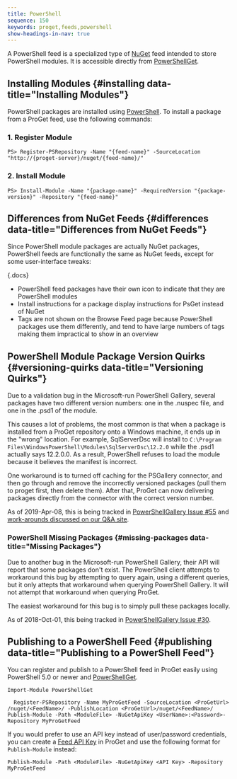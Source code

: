 ```yaml
---
title: PowerShell
sequence: 150
keywords: proget,feeds,powershell
show-headings-in-nav: true
---
```

A PowerShell feed is a specialized type of [NuGet](nuget) feed intended to store PowerShell modules. It is accessible directly from [PowerShellGet](https://docs.microsoft.com/en-us/powershell/module/powershellget).

## Installing Modules {#installing data-title="Installing Modules"}

PowerShell packages are installed using [PowerShell](https://docs.microsoft.com/en-us/powershell/module/PowerShellGet/Install-Module). To install a package from a ProGet feed, use the following commands:

### 1. Register Module
```
PS> Register-PSRepository -Name "{feed-name}" -SourceLocation "http://{proget-server}/nuget/{feed-name}/"
```

### 2. Install Module

```
PS> Install-Module -Name "{package-name}" -RequiredVersion "{package-version}" -Repository "{feed-name}"
```


## Differences from NuGet Feeds {#differences data-title="Differences from NuGet Feeds"}

Since PowerShell module packages are actually NuGet packages, PowerShell feeds are functionally the same as NuGet feeds, except for some user-interface tweaks:

{.docs}
- PowerShell feed packages have their own icon to indicate that they are PowerShell modules
- Install instructions for a package display instructions for PsGet instead of NuGet
- Tags are not shown on the Browse Feed page because PowerShell packages use them differently, and tend to have large numbers of tags making them impractical to show in an overview

## PowerShell Module Package Version Quirks {#versioning-quirks data-title="Versioning Quirks"}

Due to a validation bug in the Microsoft-run PowerShell Gallery, several packages have two different version numbers: one in the .nuspec file, and one in the .psd1 of the module. 

This causes a lot of problems, the most common is that when a package is installed from a ProGet repository onto a Windows machine, it ends up in the "wrong" location. For example, SqlServerDsc will install to `C:\Program Files\WindowsPowerShell\Modules\SqlServerDsc\12.2.0` while the .psd1 actually says 12.2.0.0. As a result, PowerShell refuses to load the module because it believes the manifest is incorrect.

One workaround is to turned off caching for the PSGallery connector, and then go through and remove the incorrectly versioned packages  (pull them to proget first, then delete them). After that, ProGet can now delivering packages directly from the connector with the correct version number.

As of 2019-Apr-08, this is being tracked in [PowerShellGallery Issue #55](https://github.com/PowerShell/PowerShellGallery/issues/55) and [work-arounds discussed on our Q&A site](https://inedo.com/support/questions/9738).

### PowerShell Missing Packages {#missing-packages data-title="Missing Packages"}

Due to another bug in the Microsoft-run PowerShell Gallery, their API will report that some packages don't exist. The PowerShell client attempts to workaround this bug by attempting to query again, using a different queries, but it only attepts that workaround when querying PowerShell Gallery. It will not attempt that workaround when querying ProGet.

The easiest workaround for this bug is to simply pull these packages locally. 

As of 2018-Oct-01, this being tracked in [PowerShellGallery Issue #30](https://github.com/PowerShell/PowerShellGallery/issues/30).

## Publishing to a PowerShell Feed {#publishing data-title="Publishing to a PowerShell Feed"}

You can register and publish to a PowerShell feed in ProGet easily using PowerShell 5.0 or newer and [PowerShellGet](https://docs.microsoft.com/en-us/powershell/module/powershellget).

`Import-Module PowerShellGet`

```
  Register-PSRepository -Name MyProGetFeed -SourceLocation <ProGetUrl> /nuget/<FeedName>/ -PublishLocation <ProGetUrl>/nuget/<FeedName>/
Publish-Module -Path <ModuleFile> -NuGetApiKey <UserName>:<Password>-Repository MyProGetFeed
```
If you would prefer to use an API key instead of user/password credentials, you can create a [Feed API Key](../administration/security/api-keys) in ProGet and use the following format for `Publish-Module` instead:

```
Publish-Module -Path <ModuleFile> -NuGetApiKey <API Key> -Repository MyProGetFeed
```
